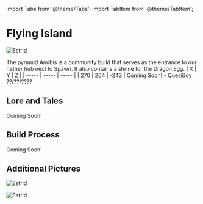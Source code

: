import Tabs from '@theme/Tabs';
import TabItem from '@theme/TabItem';

# Flying Island

![Estrid](/img/season1/bases/flying_island/2024-07-15_02.50.38.png)

<Tabs>
  <TabItem value="about" label="Description">
    The pyramid Anubis is a community build that serves as the entrance to our nether hub next to Spawn. It also contains a shrine for the Dragon Egg.
  </TabItem>
  <TabItem value="coords" label="Coords" default>
    | X     | Y     | Z     | 
    | ----- | ----- | ----- |
    | 270 | 204 | -243 |
  </TabItem>
  <TabItem value="ncooords" label="Nether Directions">
    Coming Soon!
  </TabItem>
  <TabItem value="builders" label="Builders">
    - QuesiBoy
  </TabItem>
  <TabItem value="date" label="Date Finished">
    ??/??/????
  </TabItem>
</Tabs>

## Lore and Tales

Coming Soon! 

## Build Process

Coming Soon!

## Additional Pictures

![Estrid](/img/season1/bases/flying_island/2024-07-15_02.49.02.png)

![Estrid](/img/season1/bases/flying_island/2024-07-15_02.48.31.png)

